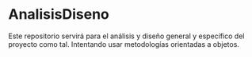 # AnalisisDiseno

Este repositorio servirá para el análisis y diseño general y específico del proyecto como tal. Intentando usar metodologías orientadas a objetos.